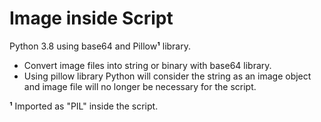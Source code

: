 # Image inside Script
Python 3.8 using base64 and Pillow<b>¹</b> library.

- Convert image files into string or binary with base64 library.
- Using pillow library Python will consider the string as an image object and
image file will no longer be necessary for the script.

<b>¹</b> Imported as "PIL" inside the script.
